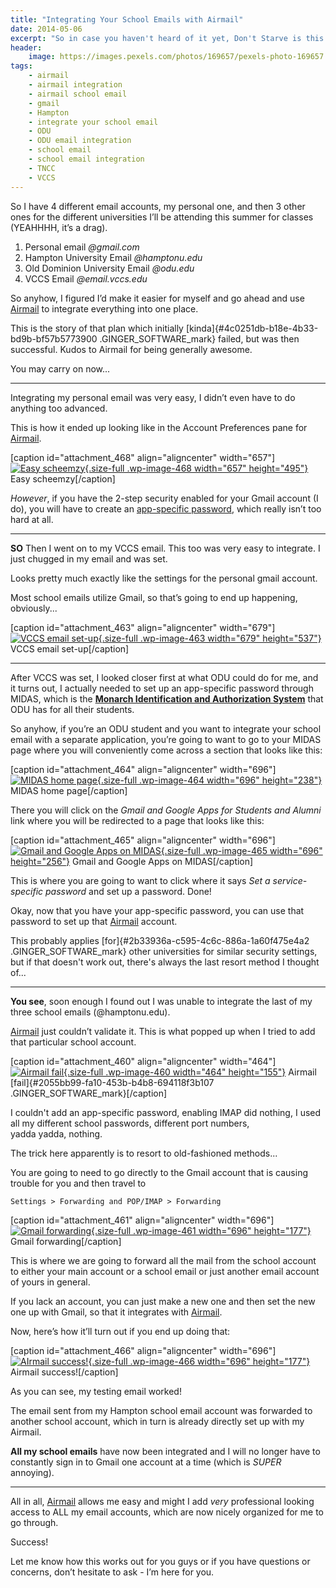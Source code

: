 ```yaml
---
title: "Integrating Your School Emails with Airmail"
date: 2014-05-06
excerpt: "So in case you haven't heard of it yet, Don't Starve is this awesome Indie game."
header:
    image: https://images.pexels.com/photos/169657/pexels-photo-169657.jpeg
tags:
    - airmail
    - airmail integration
    - airmail school email
    - gmail
    - Hampton
    - integrate your school email
    - ODU
    - ODU email integration
    - school email
    - school email integration
    - TNCC
    - VCCS
---
```


So I have 4 different email accounts, my personal one, and then 3 other
ones for the different universities I’ll be attending this summer for
classes (YEAHHHH, it’s a drag).

1.  Personal email *@gmail.com*
2.  Hampton University Email *@hamptonu.edu*
3.  Old Dominion University Email *@odu.edu*
4.  VCCS Email *@email.vccs.edu*

So anyhow, I figured I’d make it easier for myself and go ahead and use
[Airmail](http://airmailapp.com) to integrate everything into one place.

This is the story of that plan which initially
[kinda]{#4c0251db-b18e-4b33-bd9b-bf57b5773900 .GINGER_SOFTWARE_mark}
failed, but was then successful. Kudos to Airmail for being generally
awesome.

You may carry on now...

------------------------------------------------------------------------

Integrating my personal email was very easy, I didn’t even have to do
anything too advanced.

This is how it ended up looking like in the Account Preferences pane for
[Airmail](http://airmailapp.com).

\[caption id="attachment\_468" align="aligncenter" width="657"\][![Easy
scheemzy](http://fvcproductions.files.wordpress.com/2014/05/screen-shot-2014-05-06-at-8-29-43-pm1.png){.size-full
.wp-image-468 width="657"
height="495"}](http://fvcproductions.files.wordpress.com/2014/05/screen-shot-2014-05-06-at-8-29-43-pm1.png)
Easy scheemzy\[/caption\]

*However*, if you have the 2-step security enabled for your Gmail
account (I do), you will have to create an [app-specific
password](https://support.google.com/accounts/answer/185833?hl=en),
which really isn’t too hard at all.

------------------------------------------------------------------------

**SO** Then I went on to my VCCS email. This too was very easy to
integrate. I just chugged in my email and was set.

Looks pretty much exactly like the settings for the personal gmail
account.

Most school emails utilize Gmail, so that’s going to end up happening,
obviously...

\[caption id="attachment\_463" align="aligncenter" width="679"\][![VCCS
email
set-up](http://fvcproductions.files.wordpress.com/2014/05/screen-shot-2014-05-06-at-4-48-49-pm.png){.size-full
.wp-image-463 width="679"
height="537"}](http://fvcproductions.files.wordpress.com/2014/05/screen-shot-2014-05-06-at-4-48-49-pm.png)
VCCS email set-up\[/caption\]

------------------------------------------------------------------------

After VCCS was set, I looked closer first at what ODU could do for me,
and it turns out, I actually needed to set up an app-specific password
through MIDAS, which is the **[Monarch Identification and Authorization
System](https://midas.odu.edu)** that ODU has for all their students.

So anyhow, if you’re an ODU student and you want to integrate your
school email with a separate application, you’re going to want to go to
your MIDAS page where you will conveniently come across a section that
looks like this:

\[caption id="attachment\_464" align="aligncenter" width="696"\][![MIDAS
home
page](http://fvcproductions.files.wordpress.com/2014/05/screen-shot-2014-05-06-at-4-53-53-pm.png){.size-full
.wp-image-464 width="696"
height="238"}](http://fvcproductions.files.wordpress.com/2014/05/screen-shot-2014-05-06-at-4-53-53-pm.png)
MIDAS home page\[/caption\]

There you will click on the *Gmail and Google Apps for Students and
Alumni* link where you will be redirected to a page that looks like
this:

\[caption id="attachment\_465" align="aligncenter" width="696"\][![Gmail
and Google Apps on
MIDAS](http://fvcproductions.files.wordpress.com/2014/05/screen-shot-2014-05-06-at-4-55-04-pm.png){.size-full
.wp-image-465 width="696"
height="256"}](http://fvcproductions.files.wordpress.com/2014/05/screen-shot-2014-05-06-at-4-55-04-pm.png)
Gmail and Google Apps on MIDAS\[/caption\]

This is where you are going to want to click where it says *Set a
service-specific password* and set up a password. Done!

Okay, now that you have your app-specific password, you can use that
password to set up that [Airmail](http://airmailapp.com) account.

This probably applies [for]{#2b33936a-c595-4c6c-886a-1a60f475e4a2
.GINGER_SOFTWARE_mark} other universities for similar security settings,
but if that doesn't work out, there's always the last resort method I
thought of...

------------------------------------------------------------------------

**You see**, soon enough I found out I was unable to integrate the last
of my three school emails (@hamptonu.edu).

[Airmail](http://airmailapp.com) just couldn’t validate it. This is what
popped up when I tried to add that particular school account.

\[caption id="attachment\_460" align="aligncenter"
width="464"\][![Airmail
fail](http://fvcproductions.files.wordpress.com/2014/05/screen-shot-2014-05-06-at-4-34-54-pm.png){.size-full
.wp-image-460 width="464"
height="155"}](http://fvcproductions.files.wordpress.com/2014/05/screen-shot-2014-05-06-at-4-34-54-pm.png)
Airmail [fail]{#2055bb99-fa10-453b-b4b8-694118f3b107
.GINGER_SOFTWARE_mark}\[/caption\]

I couldn't add an app-specific password, enabling IMAP did nothing, I
used all my different school passwords, different port numbers,
yadda yadda, nothing.

The trick here apparently is to resort to old-fashioned methods...

You are going to need to go directly to the Gmail account that is
causing trouble for you and then travel to

`Settings > Forwarding and POP/IMAP > Forwarding`

\[caption id="attachment\_461" align="aligncenter" width="696"\][![Gmail
forwarding](http://fvcproductions.files.wordpress.com/2014/05/screen-shot-2014-05-06-at-4-13-48-pm.png){.size-full
.wp-image-461 width="696"
height="177"}](http://fvcproductions.files.wordpress.com/2014/05/screen-shot-2014-05-06-at-4-13-48-pm.png)
Gmail forwarding\[/caption\]

This is where we are going to forward all the mail from the school
account to either your main account or a school email or just another
email account of yours in general.

If you lack an account, you can just make a new one and then set the new
one up with Gmail, so that it integrates with
[Airmail](http://airmailapp.com).

Now, here’s how it’ll turn out if you end up doing that:

\[caption id="attachment\_466" align="aligncenter"
width="696"\][![AIrmail
success!](http://fvcproductions.files.wordpress.com/2014/05/screen-shot-2014-05-06-at-8-06-35-pm.png){.size-full
.wp-image-466 width="696"
height="177"}](http://fvcproductions.files.wordpress.com/2014/05/screen-shot-2014-05-06-at-8-06-35-pm.png)
Airmail success!\[/caption\]

As you can see, my testing email worked!

The email sent from my Hampton school email account was forwarded to
another school account, which in turn is already directly set up with my
Airmail.

**All my school emails** have now been integrated and I will no longer
have to constantly sign in to Gmail one account at a time (which is
*SUPER* annoying).

------------------------------------------------------------------------

All in all, [Airmail](http://airmailapp.com) allows me easy and might I
add *very* professional looking access to ALL my email accounts, which
are now nicely organized for me to go through.

Success!

Let me know how this works out for you guys or if you have questions or
concerns, don’t hesitate to ask - I’m here for you.
